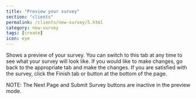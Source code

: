 ```yaml
---
title: "Preview your survey"
section: "clients"
permalink: /clients/new-survey/5.html
category: new-survey
tags: [create]
icon: eye
---
```


Shows a preview of your survey. You can switch to this tab at any time to see what your survey will look like. If you would like to make changes, go back to the appropriate tab and make the changes. If you are satisfied with the survey, click the Finish tab or button at the bottom of the page.

NOTE: The Next Page and Submit Survey buttons are inactive in the preview mode.
